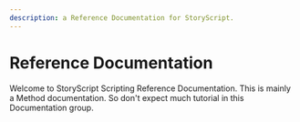 ```yaml
---
description: a Reference Documentation for StoryScript.
---
```


# Reference Documentation

Welcome to StoryScript Scripting Reference Documentation. This is mainly a Method documentation. So don't expect much tutorial in this Documentation group.

